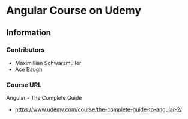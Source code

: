 # Angular Course on Udemy

## Information

### Contributors
- Maximillian Schwarzmüller
- Ace Baugh

### Course URL
Angular - The Complete Guide
- https://www.udemy.com/course/the-complete-guide-to-angular-2/
